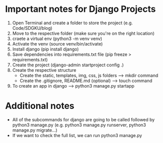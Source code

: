 # Important notes for Django Projects

1. Open Terminal and create a folder to store the project (e.g. Code/SDGKU/blog)
2. Move to the respective folder (make sure you're on the right location)
3. craete a virtual env (python3 -m venv venv)
4. Activate the venv (source venv/bin/activate)
4. Install django (pip install django)
5. Save dependencies into requirements.txt file (pip freeze > requirements.txt)
6. Create the project (django-admin startproject config .)
7. Create the respective structure
    - Create the static, templates, img, css, js folders --> mkdir command
    - Create the .gitignore, README.md (optional) --> touch command
8. To create an app in django --> python3 manage.py startapp <name of your app>

# Additional notes  
- All of the subcommands for django are going to be called followed by python3 manage.py (e.g. python3 manage.py runserver, python3 manage.py migrate...)
- If we want to check the full list, we can run python3 manage.py
